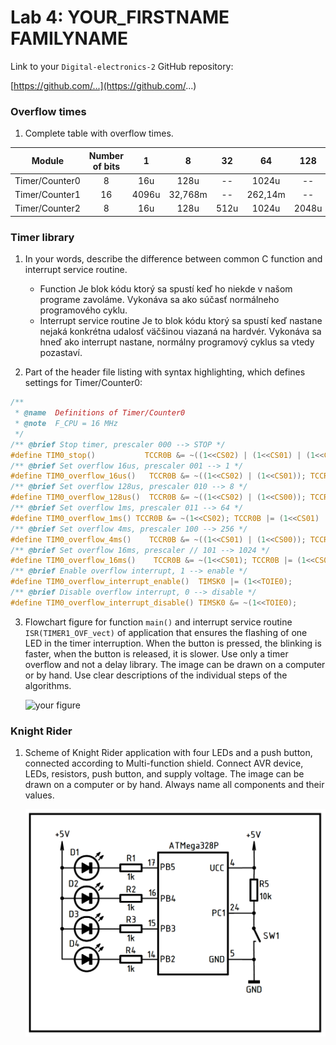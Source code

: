 # Lab 4: YOUR_FIRSTNAME FAMILYNAME

Link to your `Digital-electronics-2` GitHub repository:

   [https://github.com/...](https://github.com/...)


### Overflow times

1. Complete table with overflow times.

| **Module** | **Number of bits** | **1** | **8** | **32** | **64** | **128** | **256** | **1024** |
| :-: | :-: | :-: | :-: | :-: | :-: | :-: | :-: | :-: |
| Timer/Counter0 | 8  | 16u | 128u | -- | 1024u | -- | 4096u | 16384u |
| Timer/Counter1 | 16 |   4096u  |   32,768m   | -- | 262,14m | -- | 1,049s| 4,194s |
| Timer/Counter2 | 8  |  16u   | 128u | 512u  | 1024u | 2048u | 4096u| 16384u |


### Timer library

1. In your words, describe the difference between common C function and interrupt service routine.
   * Function
	Je blok kódu ktorý sa spustí keď ho niekde v našom programe zavoláme. Vykonáva sa ako súčasť normálneho programového cyklu.
   * Interrupt service routine
	Je to blok kódu ktorý sa spustí keď nastane nejaká konkrétna udalosť väčšinou viazaná na hardvér. Vykonáva sa hneď ako interrupt nastane, normálny programový cyklus sa vtedy pozastaví. 

2. Part of the header file listing with syntax highlighting, which defines settings for Timer/Counter0:

```c
/**
 * @name  Definitions of Timer/Counter0
 * @note  F_CPU = 16 MHz
 */
/** @brief Stop timer, prescaler 000 --> STOP */
#define TIM0_stop()           TCCR0B &= ~((1<<CS02) | (1<<CS01) | (1<<CS00));
/** @brief Set overflow 16us, prescaler 001 --> 1 */
#define TIM0_overflow_16us()   TCCR0B &= ~((1<<CS02) | (1<<CS01)); TCCR0B |= (1<<CS00);
/** @brief Set overflow 128us, prescaler 010 --> 8 */
#define TIM0_overflow_128us()  TCCR0B &= ~((1<<CS02) | (1<<CS00)); TCCR0B |= (1<<CS01);
/** @brief Set overflow 1ms, prescaler 011 --> 64 */
#define TIM0_overflow_1ms() TCCR0B &= ~(1<<CS02); TCCR0B |= (1<<CS01) | (1<<CS00);
/** @brief Set overflow 4ms, prescaler 100 --> 256 */
#define TIM0_overflow_4ms()    TCCR0B &= ~((1<<CS01) | (1<<CS00)); TCCR0B |= (1<<CS02);
/** @brief Set overflow 16ms, prescaler // 101 --> 1024 */
#define TIM0_overflow_16ms()    TCCR0B &= ~(1<<CS01); TCCR0B |= (1<<CS02) | (1<<CS00);
/** @brief Enable overflow interrupt, 1 --> enable */
#define TIM0_overflow_interrupt_enable()  TIMSK0 |= (1<<TOIE0);
/** @brief Disable overflow interrupt, 0 --> disable */
#define TIM0_overflow_interrupt_disable() TIMSK0 &= ~(1<<TOIE0);
```

3. Flowchart figure for function `main()` and interrupt service routine `ISR(TIMER1_OVF_vect)` of application that ensures the flashing of one LED in the timer interruption. When the button is pressed, the blinking is faster, when the button is released, it is slower. Use only a timer overflow and not a delay library. The image can be drawn on a computer or by hand. Use clear descriptions of the individual steps of the algorithms.

   ![your figure]()


### Knight Rider

1. Scheme of Knight Rider application with four LEDs and a push button, connected according to Multi-function shield. Connect AVR device, LEDs, resistors, push button, and supply voltage. The image can be drawn on a computer or by hand. Always name all components and their values.

   ![interrupt_kr](https://github.com/Ledvuk/Digital-electronics-2/blob/main/Labs/04-interrupts/interrupt_kr.png)